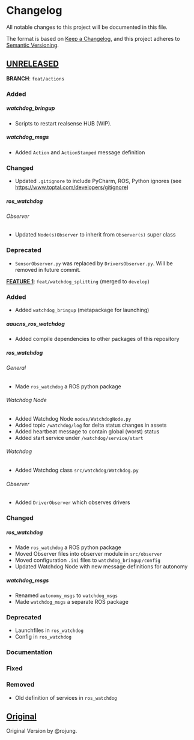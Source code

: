 # Changelog
All notable changes to this project will be documented in this file.

The format is based on [Keep a Changelog](https://keepachangelog.com/en/1.0.0/),
and this project adheres to [Semantic Versioning](https://semver.org/spec/v2.0.0.html).

## [UNRELEASED]
**BRANCH**: `feat/actions`
### Added
##### watchdog_bringup
- Scripts to restart realsense HUB (WIP).

##### watchdog_msgs
- Added `Action` and `ActionStamped` message definition

### Changed
- Updated `.gitignore` to include PyCharm, ROS, Python ignores (see https://www.toptal.com/developers/gitignore)
##### ros_watchdog
###### Observer
- Updated `Node(s)Observer` to inherit from `Observer(s)` super class

### Deprecated
- `SensorObserver.py` was replaced by `DriversObserver.py`. Will be removed in future commit.

**[FEATURE 1]**: `feat/watchdog_splitting` (merged to `develop`)
### Added
- Added `watchdog_bringup` (metapackage for launching)

##### aaucns_ros_watchdog
- Added compile dependencies to other packages of this repository

##### ros_watchdog
###### General
- Made `ros_watchdog` a ROS python package
###### Watchdog Node
- Added Watchdog Node `nodes/WatchdogNode.py`
- Added topic `/watchdog/log` for delta status changes in assets
- Added heartbeat message to contain global (worst) status
- Added start service under `/watchdog/service/start`
###### Watchdog
- Added Watchdog class `src/watchdog/Watchdog.py`
###### Observer
- Added `DriverObserver` which observes drivers

### Changed
##### ros_watchdog
- Made `ros_watchdog` a ROS python package
- Moved Observer files into observer module in `src/observer`
- Moved configuration `.ini` files to `watchdog_bringup/config`
- Updated Watchdog Node with new message definitions for autonomy

##### watchdog_msgs
- Renamed `autonomy_msgs` to `watchdog_msgs`
- Made `watchdog_msgs` a separate ROS package

### Deprecated
- Launchfiles in `ros_watchdog`
- Config in `ros_watchdog`

### Documentation

### Fixed

### Removed
- Old definition of services in `ros_watchdog`

###

## [Original]

Original Version by @rojung.

[FEATURE 1]: https://gitlab.aau.at/aau-cns/ros_pkgs/aaucns_ros_watchdog/-/tree/eef00de426041d7740b41923108a834ad830ad55
[Unreleased]: https://gitlab.aau.at/aau-cns/ros_pkgs/aaucns_ros_watchdog/-/compare/develop...main
[Original]: https://gitlab.aau.at/aau-cns/ros_pkgs/aaucns_ros_watchdog/-/tree/master
